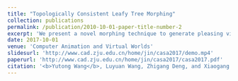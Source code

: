 ```yaml
---
title: "Topologically Consistent Leafy Tree Morphing"
collection: publications
permalink: /publication/2010-10-01-paper-title-number-2
excerpt: 'We present a novel morphing technique to generate pleasing visual effects between 2 topologically varying trees while preserving the topological consistency and botanical meanings of any in-between shapes as natural trees.'
date: 2017-10-01
venue: 'Computer Animation and Virtual Worlds'
slidesurl: 'http://www.cad.zju.edu.cn/home/jin/casa2017/demo.mp4'
paperurl: 'http://www.cad.zju.edu.cn/home/jin/casa2017/casa2017.pdf'
citation: '<b>Yutong Wang</b>, Luyuan Wang, Zhigang Deng, and Xiaogang Jin. &quot; Topologically Consistent Leafy Tree Morphing &quot; <i>Computer Animation and Virtual Worlds</i>, Wiley, 2017, 28(3-4): e1761.'
---
```


